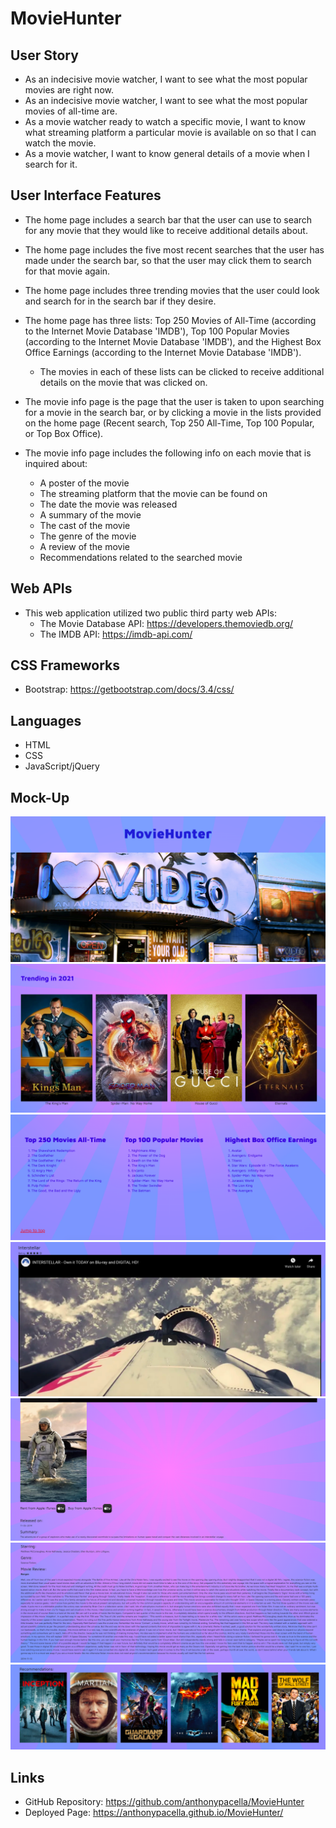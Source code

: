 # MovieHunter

## User Story

* As an indecisive movie watcher, I want to see what the most popular movies are right now.
* As an indecisive movie watcher, I want to see what the most popular movies of all-time are.
* As a movie watcher ready to watch a specific movie, I want to know what streaming platform a particular movie is available on so that I can watch the movie.
* As a movie watcher, I want to know general details of a movie when I search for it. 

## User Interface Features

* The home page includes a search bar that the user can use to search for any movie that they would like to receive additional details about.
* The home page includes the five most recent searches that the user has made under the search bar, so that the user may click them to search for that movie again. 
* The home page includes three trending movies that the user could look and search for in the search bar if they desire.
* The home page has three lists: Top 250 Movies of All-Time (according to the Internet Movie Database 'IMDB'), Top 100 Popular Movies (according to the Internet Movie Database 'IMDB'), and the Highest Box Office Earnings (according to the Internet Movie Database 'IMDB').
    * The movies in each of these lists can be clicked to receive additional details on the movie that was clicked on.


*  The movie info page is the page that the user is taken to upon searching for a movie in the search bar, or by clicking a movie in the lists provided on the home page (Recent search, Top 250 All-Time, Top 100 Popular, or Top Box Office).
* The movie info page includes the following info on each movie that is inquired about:
    * A poster of the movie
    * The streaming platform that the movie can be found on
    * The date the movie was released
    * A summary of the movie
    * The cast of the movie
    * The genre of the movie
    * A review of the movie
    * Recommendations related to the searched movie

## Web APIs
* This web application utilized two public third party web APIs:
    * The Movie Database API: https://developers.themoviedb.org/
    * The IMDB API: https://imdb-api.com/

## CSS Frameworks
* Bootstrap: https://getbootstrap.com/docs/3.4/css/

## Languages
* HTML
* CSS
* JavaScript/jQuery

## Mock-Up

![](./images/Mock-Up-1.png)
![](./images/Mock-Up-2.png)
![](./images/Mock-Up-3.png)
![](./images/Mock-Up-4.png)
![](./images/Mock-Up-5.png)
![](./images/Mock-Up-6.png)
![](./images/Mock-Up-7.png)


## Links
* GitHub Repository: https://github.com/anthonypacella/MovieHunter
* Deployed Page: https://anthonypacella.github.io/MovieHunter/
